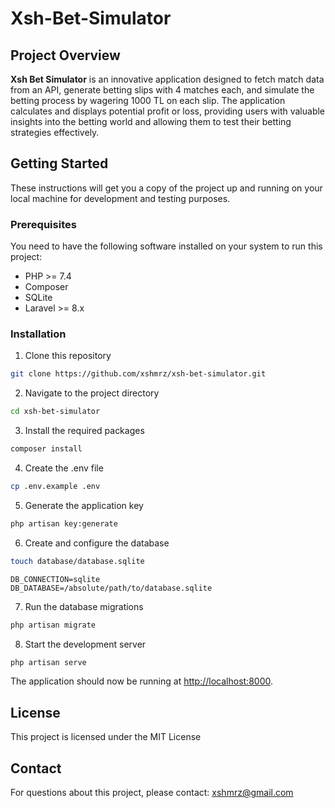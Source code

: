 
# Xsh-Bet-Simulator

## Project Overview

**Xsh Bet Simulator** is an innovative application designed to fetch match data from an API, generate betting slips with
4 matches each, and simulate the betting process by wagering 1000 TL on each slip. The application calculates and
displays potential profit or loss, providing users with valuable insights into the betting world and allowing them to
test their betting strategies effectively.

## Getting Started

These instructions will get you a copy of the project up and running on your local machine for development and testing purposes.

### Prerequisites

You need to have the following software installed on your system to run this project:

- PHP >= 7.4
- Composer
- SQLite
- Laravel >= 8.x

### Installation

1. Clone this repository

```bash
git clone https://github.com/xshmrz/xsh-bet-simulator.git
```

2. Navigate to the project directory

```bash
cd xsh-bet-simulator
```

3. Install the required packages

```bash
composer install
```

4. Create the .env file

```bash
cp .env.example .env
```

5. Generate the application key

```bash
php artisan key:generate
```

6. Create and configure the database

```bash
touch database/database.sqlite
```

```env
DB_CONNECTION=sqlite
DB_DATABASE=/absolute/path/to/database.sqlite
```

7. Run the database migrations

```bash
php artisan migrate
```

8. Start the development server

```bash
php artisan serve
```

The application should now be running at [http://localhost:8000](http://localhost:8000).

## License

This project is licensed under the MIT License

## Contact

For questions about this project, please contact: [xshmrz@gmail.com](mailto:xshmrz@gmail.com)
